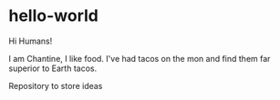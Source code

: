 # hello-world

Hi Humans!

I am Chantine, I like food. I've had tacos on the mon and find them far superior to Earth tacos. 

Repository to store ideas
